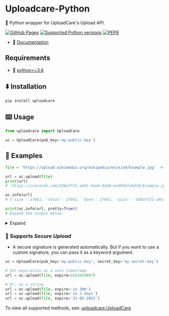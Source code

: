 # Uploadcare-Python

🚀 Python wrapper for UploadCare's Upload API.

[![GitHub Pages](https://github.com/Alyetama/uploadcare-python/actions/workflows/gh-pages.yml/badge.svg)](https://github.com/Alyetama/uploadcare-python/actions/workflows/gh-pages.yml) [![Supported Python versions](https://img.shields.io/badge/Python-%3E=3.6-blue.svg)](https://www.python.org/downloads/) [![PEP8](https://img.shields.io/badge/Code%20style-PEP%208-orange.svg)](https://www.python.org/dev/peps/pep-0008/) 


- 📖 [Documentation](https://alyetama.github.io/uploadcare-python/)

## Requirements
- 🐍 [python>=3.6](https://www.python.org/downloads/)


## ⬇️ Installation

```sh
pip install uploadcare
```

## ⌨️ Usage

```python
from uploadcare import UploadCare

uc = UploadCare(pub_key='my-public-key')
```

## 📕 Examples

```python
file = 'https://upload.wikimedia.org/wikipedia/en/a/a9/Example.jpg'  # or a local file

url = uc.upload(file)
print(url)
# 'https://ucarecdn.com/d30aff21-a441-4ae4-82e0-ead56bfabdc9/Example.jpg'

uc.info(url)
# {'size': 27661, 'total': 27661, 'done': 27661, 'uuid': 'd30aff21-a441-4ae4-82e0-ead56bfabdc9', 'file_id': 'd30aff21-a441-4ae4-82e0-ead56bfabdc9', 'original_filename': 'Example.jpg', 'is_image': True, 'is_stored': False, 'image_info': {'dpi': [72, 72], 'width': 275, 'format': 'JPEG', 'height': 297, 'sequence': False, 'color_mode': 'RGB', 'orientation': None, 'geo_location': None, 'datetime_original': None}, 'video_info': None, 'content_info': {'mime': {'mime': 'image/jpeg', 'type': 'image', 'subtype': 'jpeg'}, 'image': {'dpi': [72, 72], 'width': 275, 'format': 'JPEG', 'height': 297, 'sequence': False, 'color_mode': 'RGB', 'orientation': None, 'geo_location': None, 'datetime_original': None}}, 'is_ready': True, 'filename': 'Example.jpg', 'mime_type': 'image/jpeg', 'metadata': {}}

print(uc.info(url, pretty=True))
# Expand the output below:
```

<details>
  <summary>Expand</summary>
  
  ```json
  {
    "size": 27661,
    "total": 27661,
    "done": 27661,
    "uuid": "d30aff21-a441-4ae4-82e0-ead56bfabdc9",
    "file_id": "d30aff21-a441-4ae4-82e0-ead56bfabdc9",
    "original_filename": "Example.jpg",
    "is_image": true,
    "is_stored": false,
    "image_info": {
        "dpi": [
            72,
            72
        ],
        "width": 275,
        "format": "JPEG",
        "height": 297,
        "sequence": false,
        "color_mode": "RGB",
        "orientation": null,
        "geo_location": null,
        "datetime_original": null
    },
    "video_info": null,
    "content_info": {
        "mime": {
            "mime": "image/jpeg",
            "type": "image",
            "subtype": "jpeg"
        },
        "image": {
            "dpi": [
                72,
                72
            ],
            "width": 275,
            "format": "JPEG",
            "height": 297,
            "sequence": false,
            "color_mode": "RGB",
            "orientation": null,
            "geo_location": null,
            "datetime_original": null
        }
    },
    "is_ready": true,
    "filename": "Example.jpg",
    "mime_type": "image/jpeg",
    "metadata": {}
}
  ```

</details>


### 🔑 Supports *Secure Upload*

- A secure signature is generated automatically. But if you want to use a custom signature, you can pass it as a keyword argument.

```py
uc = UploadCare(pub_key='my-public-key', secret_key='my-secret-key')

# Set expiration as a unix timestamp
url = uc.upload(file, expire=1653429047) 

# Or, as a string
url = uc.upload(file, expire='in 30m')
url = uc.upload(file, expire='in 3 days')
url = uc.upload(file, expire='31-05-2022')
```

To view all supported methods, see: [uploadcare.UploadCare](https://alyetama.github.io/uploadcare-python/uploadcare.html#uploadcare.uploadcare.UploadCare)
